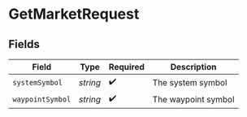 # GetMarketRequest


## Fields

| Field               | Type                | Required            | Description         |
| ------------------- | ------------------- | ------------------- | ------------------- |
| `systemSymbol`      | *string*            | :heavy_check_mark:  | The system symbol   |
| `waypointSymbol`    | *string*            | :heavy_check_mark:  | The waypoint symbol |